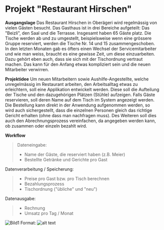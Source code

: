 # Projekt "Restaurant Hirschen"

**Ausgangslage**
Das Restaurant Hirschen in Oberägeri wird regelmässig von vielen Gästen besucht. Das Gasthaus ist in drei Bereiche aufgeteilt: Das "Beizli", den Saal und die Terrasse. Insgesamt haben 65 Gäste platz. 
Die Tische werden ab und zu umgestellt, beispielsweise wenn eine grössere Gruppe reserviert, werden die Tische Nr. 14 und 15 zusammengeschoben. In den letzten Monaten gab es öfters einen Wechsel der Servicemitarbeiter und wie man weiss, braucht es eine gewisse Zeit, um diese einzuarbeiten. Dazu gehört eben auch, dass sie sich mit der Tischordnung vertraut machen.
Das kann für den Anfang etwas kompliziert sein und die neuen Mitarbeiter verwirren.

**Projektidee**
Um neuen Mitarbeitern sowie Aushilfe-Angestellte, welche unregelmässig im Restaurant arbeiten, den Arbeitsalltag etwas zu erleichtern, soll eine Applikation entwickelt werden. Diese soll die Aufteilung der Tische und den dazugehörigen Plätzen (Stühle) aufzeigen. Falls Gäste reservieren, soll deren Name auf dem Tisch im System angezeigt werden. Die Bestellung kann direkt in der Anwendung aufgenommen werden, so wird auch sichergestellt, dass die einzelnen Personen gleich das richtige Gericht erhalten (ohne dass man nachfragen muss). Des Weiteren soll dies auch den Abrechnungsprozess vereinfachen, da angegeben werden kann, ob zusammen oder einzeln bezahlt wird.

**Workflow**
> Dateneingabe: 
> * Name der Gäste, die reserviert haben (z.B. Meier) 
> * Bestellte Getränke und Gerichte pro Gast

Datenverarbeitung / Speicherung:
> * Preise pro Gast bzw. pro Tisch berechnen
> * Bezahlungsprozess
> * Tischordnung ("übliche" und "neu")

Datenausgabe:
> * Rechnung
> * Umsatz pro Tag / Monat 
    
![Bild1](/OneDrive/Dokumente/DBM/3.Semester/PRO2/Projektarbeit/Bild1.png)
Format: ![alt text](url)

    
    
